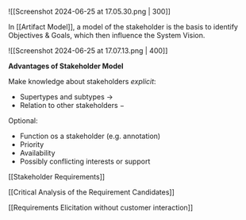 ![[Screenshot 2024-06-25 at 17.05.30.png | 300]]

In [[Artifact Model]], a model of the stakeholder is the basis to identify Objectives & Goals, which then influence the System Vision.

![[Screenshot 2024-06-25 at 17.07.13.png | 400]]

**Advantages of Stakeholder Model**

Make knowledge about stakeholders *explicit*:
- Supertypes and subtypes $\to$
- Relation to other stakeholders $-$

Optional:
- Function os a stakeholder (e.g. annotation)
- Priority
- Availability
- Possibly conflicting interests or support

[[Stakeholder Requirements]]

[[Critical Analysis of the Requirement Candidates]]

[[Requirements Elicitation without customer interaction]]
